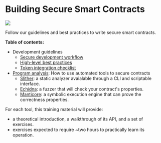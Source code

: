 # Building Secure Smart Contracts

![](https://github.com/crytic/building-secure-contracts/workflows/CI/badge.svg)

Follow our guidelines and best practices to write secure smart contracts.

**Table of contents:**

- Development guidelines
  - [Secure development workflow](./development-guidelines/workflow.md)
  - [High-level best practices](./development-guidelines/guidelines.md)
  - [Token integration checklist](./development-guidelines/token_integration.md)
- [Program analysis](./program-analysis): How to use automated tools to secure contracts
  - [Slither](./program-analysis/slither): a static analyzer avaialable through a CLI and scriptable interface.
  - [Echidna](./program-analysis/echidna): a fuzzer that will check your contract's properties.
  - [Manticore](./program-analysis/manticore): a symbolic execution engine that can prove the correctness properties.

For each tool, this training material will provide:

- a theoretical introduction, a walkthrough of its API, and a set of exercises.
- exercises expected to require ~two hours to practically learn its operation.
